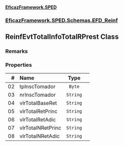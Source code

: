 #### [EficazFramework.SPED](EficazFrameworkSPED.md 'EficazFramework SPED')
### [EficazFramework.SPED.Schemas.EFD_Reinf](EficazFramework.SPED.Schemas.EFD_Reinf.md 'EficazFramework.SPED.Schemas.EFD_Reinf')

## ReinfEvtTotalInfoTotalRPrest Class

### Remarks
### Properties

| # | Name | Type | |
| ---: | :--- | :---: | :--- |
| 02 | tpInscTomador | `Byte` |  |
| 03 | nrInscTomador | `String` |  |
| 04 | vlrTotalBaseRet | `String` |  |
| 05 | vlrTotalRetPrinc | `String` |  |
| 06 | vlrTotalRetAdic | `String` |  |
| 07 | vlrTotalNRetPrinc | `String` |  |
| 08 | vlrTotalNRetAdic | `String` |  |

